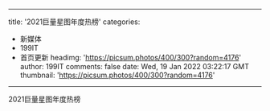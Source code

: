
---
title: '2021巨量星图年度热榜'
categories: 
 - 新媒体
 - 199IT
 - 首页更新
headimg: 'https://picsum.photos/400/300?random=4176'
author: 199IT
comments: false
date: Wed, 19 Jan 2022 03:22:17 GMT
thumbnail: 'https://picsum.photos/400/300?random=4176'
---

<div>   
2021巨量星图年度热榜  
</div>
            